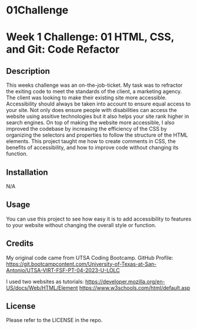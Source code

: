 # 01Challenge
# Week 1 Challenge: 01 HTML, CSS, and Git: Code Refactor

## Description

This weeks challenge was an on-the-job-ticket. My task was to refractor the exiting code to meet the standards of the client, a marketing agency. 
The client was looking to make their existing site more accessible. Accessibility should always be taken into account to ensure equal access to your site.
Not only does ensure people with disabilities can access the website using assitive technologies but it also helps your site rank higher in search engines. 
On top of making the website more accessible, I also improved the codebase by increasing the efficiency of the CSS by organizing the selectors and properties to follow the structure of the HTML elements. 
This project taught me how to create comments in CSS, the benefits of accessibility, and how to improve code without changing its function. 

## Installation

N/A

## Usage

You can use this project to see how easy it is to add accessibility to features to your website without changing the overall style or function. 

## Credits

My original code came from UTSA Coding Bootcamp. 
GitHub Profile: https://git.bootcampcontent.com/University-of-Texas-at-San-Antonio/UTSA-VIRT-FSF-PT-04-2023-U-LOLC

I used two websites as tutorials:
https://developer.mozilla.org/en-US/docs/Web/HTML/Element
https://www.w3schools.com/html/default.asp

## License

Please refer to the LICENSE in the repo.
